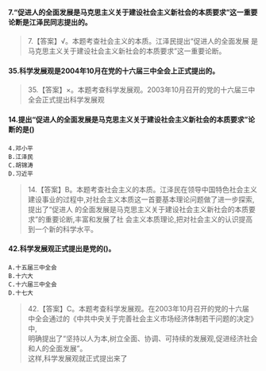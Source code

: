 #### 7.“促进人的全面发展是马克思主义关于建设社会主义新社会的本质要求”这一重要论断是江泽民同志提出的。
>   7.【答案】√。本题考查社会主义的本质。江泽民提出“促进人的全面发展
    是马克思主义关于建设社会主义新社会的本质要求”这一重要论断。

#### 35.科学发展观是2004年10月在党的十六届三中全会上正式提出的。
>   35.【答案】×。本题考查科学发展观。2003年10月召开的党的十六届三中
全会正式提出科学发展观

#### 14.提出“促进人的全面发展是马克思主义关于建设社会主义新社会的本质要求”论断的是()
    4.邓小平
    B.江泽民
    C.胡锦涛
    D.习近平
>   14.【答案】B。本题考查社会主义的本质。江泽民在领导中国特色社会主义
    建设事业的过程中,对社会主义本质这一首要基本理论问题做了进一步探索,提出了“促进人
    的全面发展是马克思主义关于建设社会主义新社会的本质要求”的重要论断,丰富和发展了社
    会主义本质理论,把对社会主义的认识提高到一个新的科学水平。

#### 42.科学发展观正式提出是党的()。
    A.十五届三中全会
    B.十六大
    C.十六届三中全会
    D.十七大
>   42.【答案】C。本题考查科学发展观。在2003年10月召开的党的十六届   
中全会通过的《中共中央关于完善社会主义市场经济体制若干问题的决定》中,   
明确提出了“坚持以人为本,树立全面、协调、可持续的发展观,促进经济社会和人的全面发展”。   
这样,科学发展观就正式提出来了   
   





    
